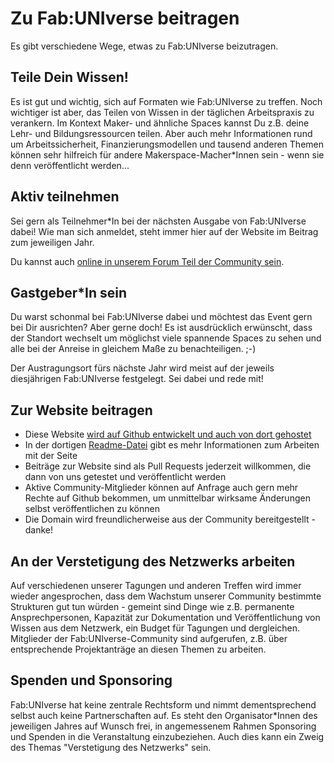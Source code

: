 # Zu Fab:UNIverse beitragen

Es gibt verschiedene Wege, etwas zu Fab:UNIverse beizutragen.

## Teile Dein Wissen! 

Es ist gut und wichtig, sich auf Formaten wie Fab:UNIverse zu treffen. Noch wichtiger ist aber, das Teilen von Wissen in der täglichen Arbeitspraxis zu verankern. Im Kontext Maker- und ähnliche Spaces kannst Du z.B. deine Lehr- und Bildungsressourcen teilen. Aber auch mehr Informationen rund um Arbeitssicherheit, Finanzierungsmodellen und tausend anderen Themen können sehr hilfreich für andere Makerspace-Macher\*Innen sein - wenn sie denn veröffentlicht werden... 

## Aktiv teilnehmen

Sei gern als Teilnehmer\*In bei der nächsten Ausgabe von Fab:UNIverse dabei! Wie man sich anmeldet, steht immer hier auf der Website im Beitrag zum jeweiligen Jahr. 

Du kannst auch [online in unserem Forum Teil der Community sein](https://discourse.fab-universe.de/login).

## Gastgeber\*In sein

Du warst schonmal bei Fab:UNIverse dabei und möchtest das Event gern bei Dir ausrichten? Aber gerne doch! Es ist ausdrücklich erwünscht, dass der Standort wechselt um möglichst viele spannende Spaces zu sehen und alle bei der Anreise in gleichem Maße zu benachteiligen. ;-) 

Der Austragungsort fürs nächste Jahr wird meist auf der jeweils diesjährigen Fab:UNIverse festgelegt. Sei dabei und rede mit! 

## Zur Website beitragen

- Diese Website [wird auf Github entwickelt und auch von dort gehostet](https://github.com/fabuniverse/website)
- In der dortigen [Readme-Datei](https://github.com/fabuniverse/website/blob/main/README.md) gibt es mehr Informationen zum Arbeiten mit der Seite
- Beiträge zur Website sind als Pull Requests jederzeit willkommen, die dann von uns getestet und veröffentlicht werden
- Aktive Community-Mitglieder können auf Anfrage auch gern mehr Rechte auf Github bekommen, um unmittelbar wirksame Änderungen selbst veröffentlichen zu können
- Die Domain wird freundlicherweise aus der Community bereitgestellt - danke!

## An der Verstetigung des Netzwerks arbeiten

Auf verschiedenen unserer Tagungen und anderen Treffen wird immer wieder angesprochen, dass dem Wachstum unserer Community bestimmte Strukturen gut tun würden - gemeint sind Dinge wie z.B. permanente Ansprechpersonen, Kapazität zur Dokumentation und Veröffentlichung von Wissen aus dem Netzwerk, ein Budget für Tagungen und dergleichen. Mitglieder der Fab:UNIverse-Community sind aufgerufen, z.B. über entsprechende Projektanträge an diesen Themen zu arbeiten. 

## Spenden und Sponsoring

Fab:UNIverse hat keine zentrale Rechtsform und nimmt dementsprechend selbst auch keine Partnerschaften auf. Es steht den Organisator\*Innen des jeweiligen Jahres auf Wunsch frei, in angemessenem Rahmen Sponsoring und Spenden in die Veranstaltung einzubeziehen. Auch dies kann ein Zweig des Themas "Verstetigung des Netzwerks" sein.